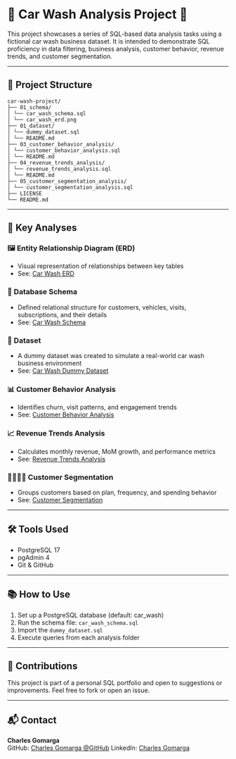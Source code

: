 # 🚗 Car Wash Analysis Project 🚗

This project showcases a series of SQL-based data analysis tasks using a fictional car wash business dataset.
It is intended to demonstrate SQL proficiency in data filtering, business analysis, customer behavior, revenue trends, and customer segmentation.

---

## 📁 Project Structure
```
car-wash-project/
├── 01_schema/
│ └── car_wash_schema.sql
│ └── car_wash_erd.png
├── 01_dataset/
│ └── dummy_dataset.sql
│ └── README.md
├── 03_customer_behavior_analysis/
│ └── customer_behavior_analysis.sql
│ └── README.md
├── 04_revenue_trends_analysis/
│ └── revenue_trends_analysis.sql
│ └── README.md
├── 05_customer_segmentation_analysis/
│ └── customer_segmentation_analysis.sql
├── LICENSE
└── README.md
```
---

## 📌 Key Analyses

### 🖼️ Entity Relationship Diagram (ERD)
- Visual representation of relationships between key tables
- See: [Car Wash ERD](./01_car_wash_schema/car_wash_erd.png)

### 🧱 Database Schema
- Defined relational structure for customers, vehicles, visits, subscriptions, and their details
- See: [Car Wash Schema](./01_car_wash_schema/car_wash_schema.sql)

### 📄 Dataset
- A dummy dataset was created to simulate a real-world car wash business environment
- See: [Car Wash Dummy Dataset](./02_dataset/dummy_data.sql)

### 📊 Customer Behavior Analysis
- Identifies churn, visit patterns, and engagement trends
- See: [Customer Behavior Analysis](./03_customer_behavior_analysis)

### 📈 Revenue Trends Analysis
- Calculates monthly revenue, MoM growth, and performance metrics
- See: [Revenue Trends Analysis](./04_revenue_trends_analysis)

### 👨‍👩‍👧‍👦 Customer Segmentation
- Groups customers based on plan, frequency, and spending behavior
- See: [Customer Segmentation](./05_customer_segmentation_analysis)

---

## 🛠️ Tools Used
- PostgreSQL 17
- pgAdmin 4
- Git & GitHub

---

## 📚 How to Use
1. Set up a PostgreSQL database (default: car_wash)
2. Run the schema file: `car_wash_schema.sql`
3. Import the `dummy_dataset.sql`
4. Execute queries from each analysis folder

---

## 🤝 Contributions
This project is part of a personal SQL portfolio and open to suggestions or improvements. Feel free to fork or open an issue.

---

## 📬 Contact
**Charles Gomarga**  
GitHub: [Charles Gomarga @GitHub](https://github.com/charles-gomarga)
LinkedIn: [Charles Gomarga](https://www.linkedin.com/in/charlesgomarga/)
